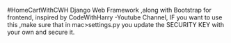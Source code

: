  #HomeCartWithCWH
 Django Web Framework ,along with Bootstrap for frontend,
inspired by CodeWithHarry -Youtube Channel,
IF you want to use this ,make sure that in mac>settings.py you update the SECURITY KEY with your own and secure it.

